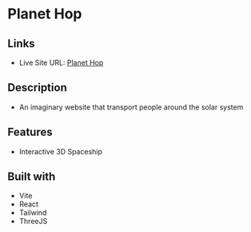 # Planet Hop

## Links

- Live Site URL: [Planet Hop](https://dimaliwatkent.github.io/planet-hop)

## Description

- An imaginary website that transport people around the solar system

## Features

- Interactive 3D Spaceship

## Built with

- Vite
- React
- Tailwind
- ThreeJS
